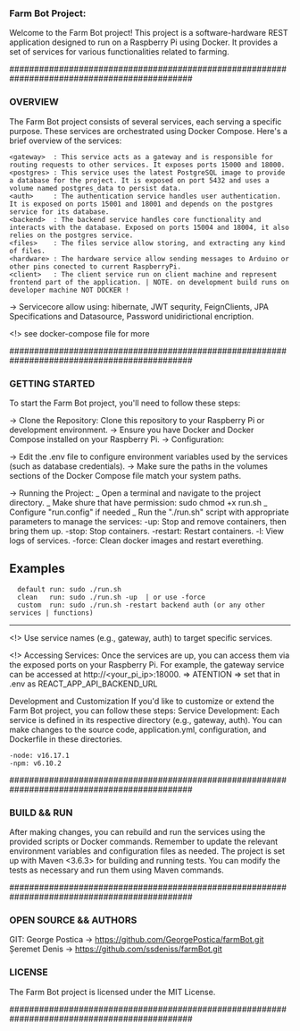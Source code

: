 ### Farm Bot Project:

Welcome to the Farm Bot project! This project is a software-hardware REST application designed to run on a Raspberry Pi using Docker. It provides a set of services for various functionalities related to farming.

#############################################################################################

### OVERVIEW

The Farm Bot project consists of several services, each serving a specific purpose. These services are orchestrated using Docker Compose. Here's a brief overview of the services:

    <gateway>  : This service acts as a gateway and is responsible for routing requests to other services. It exposes ports 15000 and 18000.
    <postgres> : This service uses the latest PostgreSQL image to provide a database for the project. It is exposed on port 5432 and uses a volume named postgres_data to persist data.
    <auth>     : The authentication service handles user authentication. It is exposed on ports 15001 and 18001 and depends on the postgres service for its database.
    <backend>  : The backend service handles core functionality and interacts with the database. Exposed on ports 15004 and 18004, it also relies on the postgres service.
    <files>    : The files service allow storing, and extracting any kind of files.
    <hardware> : The hardware service allow sending messages to Arduino or other pins conected to current RaspberryPi.
    <client>   : The client service run on client machine and represent frontend part of the application. | NOTE. on development build runs on developer machine NOT DOCKER !

-> Servicecore
allow using: hibernate, JWT sequrity, FeignClients, JPA Specifications and Datasource, Password unidirictional encription.

<!> see docker-compose file for more

#############################################################################################

### GETTING STARTED

To start the Farm Bot project, you'll need to follow these steps:

-> Clone the Repository: Clone this repository to your Raspberry Pi or development environment.
-> Ensure you have Docker and Docker Compose installed on your Raspberry Pi.
-> Configuration:

-> Edit the .env file to configure environment variables used by the services (such as database credentials).
-> Make sure the paths in the volumes sections of the Docker Compose file match your system paths.

-> Running the Project:
_ Open a terminal and navigate to the project directory.
_ Make shure that have permission: sudo chmod +x run.sh
_ Configure "run.config" if needed
_ Run the "./run.sh" script with appropriate parameters to manage the services:
-up: Stop and remove containers, then bring them up.
-stop: Stop containers.
-restart: Restart containers.
-l: View logs of services.
-force: Clean docker images and restart everething.

## Examples

      default run: sudo ./run.sh
      clean   run: sudo ./run.sh -up  | or use -force
      custom  run: sudo ./run.sh -restart backend auth (or any other services | functions)


---

<!> Use service names (e.g., gateway, auth) to target specific services.

<!> Accessing Services:
Once the services are up, you can access them via the exposed ports on your Raspberry Pi.
For example, the gateway service can be accessed at http://<your_pi_ip>:18000. => ATENTION => set that in .env as REACT_APP_API_BACKEND_URL

Development and Customization
If you'd like to customize or extend the Farm Bot project, you can follow these steps:
Service Development: Each service is defined in its respective directory (e.g., gateway, auth). You can make changes to the source code, application.yml, configuration, and Dockerfile in these directories.

    -node: v16.17.1
    -npm: v6.10.2

#############################################################################################

### BUILD && RUN

After making changes, you can rebuild and run the services using the provided scripts or Docker commands.
Remember to update the relevant environment variables and configuration files as needed.
The project is set up with Maven <3.6.3> for building and running tests. You can modify the tests as necessary and run them using Maven commands.

#############################################################################################

### OPEN SOURCE && AUTHORS

GIT:
George Postica -> https://github.com/GeorgePostica/farmBot.git
Șeremet Denis -> https://github.com/ssdeniss/farmBot.git

### LICENSE

The Farm Bot project is licensed under the MIT License.

#############################################################################################
